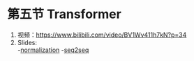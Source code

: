 # 第五节 Transformer
1. 视频：https://www.bilibili.com/video/BV1Wv411h7kN?p=34
2. Slides: \
    -[normalization](https://speech.ee.ntu.edu.tw/~hylee/ml/ml2021-course-data/normalization_v4.pptx)
    -[seq2seq](https://speech.ee.ntu.edu.tw/~hylee/ml/ml2021-course-data/seq2seq_v9.pptx)
